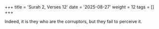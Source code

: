 +++
title = 'Surah 2, Verses 12'
date = '2025-08-27'
weight = 12
tags = []
+++

Indeed, it is they who are the corruptors, but they fail to perceive it.